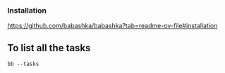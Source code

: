 ### Installation

https://github.com/babashka/babashka?tab=readme-ov-file#installation

## To list all the tasks
``bb --tasks``

